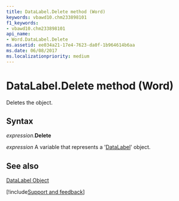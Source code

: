 ```yaml
---
title: DataLabel.Delete method (Word)
keywords: vbawd10.chm233898101
f1_keywords:
- vbawd10.chm233898101
api_name:
- Word.DataLabel.Delete
ms.assetid: ee034a21-17e4-7623-da0f-1b964614b6aa
ms.date: 06/08/2017
ms.localizationpriority: medium
---
```



# DataLabel.Delete method (Word)

Deletes the object.


## Syntax

_expression_.**Delete**

_expression_ A variable that represents a '[DataLabel](Word.DataLabel.md)' object.


## See also


[DataLabel Object](Word.DataLabel.md)

[!include[Support and feedback](~/includes/feedback-boilerplate.md)]